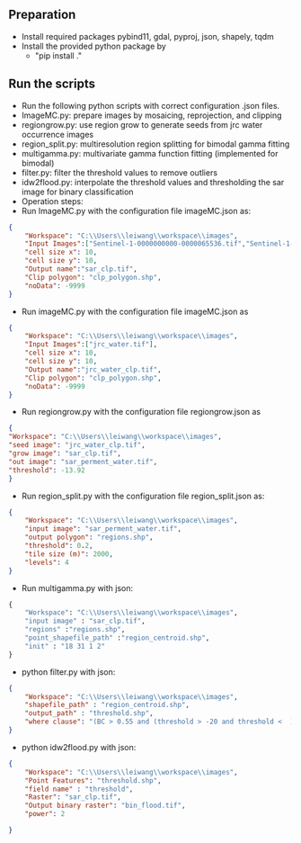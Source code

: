 ## Preparation
- Install required packages pybind11, gdal, pyproj, json, shapely, tqdm
- Install the provided python package by 
	- "pip install ."
##  Run the scripts
- Run the following python scripts with correct configuration .json files. 
- ImageMC.py: prepare images by mosaicing, reprojection, and clipping
- regiongrow.py: use region grow to generate seeds from jrc water occurrence images
- region_split.py: multiresolution region splitting for bimodal gamma fitting
- multigamma.py: multivariate gamma function fitting (implemented for bimodal)
- filter.py: filter the threshold values to remove outliers
- idw2flood.py: interpolate the threshold values and thresholding the sar image for binary classification
- Operation steps:
- Run ImageMC.py with the configuration file imageMC.json as:
```json
{
	"Workspace": "C:\\Users\\leiwang\\workspace\\images",
    "Input Images":["Sentinel-1-0000000000-0000065536.tif","Sentinel-1-0000000000-0000000000.tif","Sentinel-1-0000000000-0000032768.tif"],
    "cell size x": 10,
    "cell size y": 10,
    "Output name":"sar_clp.tif",
    "Clip polygon": "clp_polygon.shp",
    "noData": -9999
}
```

- Run imageMC.py with the configuration file imageMC.json as
```json
{
	"Workspace": "C:\\Users\\leiwang\\workspace\\images",
	"Input Images":["jrc_water.tif"],
    "cell size x": 10,
    "cell size y": 10,
    "Output name":"jrc_water_clp.tif",
    "Clip polygon": "clp_polygon.shp",
    "noData": -9999
}
```

- Run regiongrow.py with the configuration file regiongrow.json as
```json
{
"Workspace": "C:\\Users\\leiwang\\workspace\\images",
"seed image": "jrc_water_clp.tif",
"grow image": "sar_clp.tif",
"out image": "sar_perment_water.tif",
"threshold": -13.92
}
```

- Run region_split.py with the configuration file region_split.json as:
```json
{
    "Workspace": "C:\\Users\\leiwang\\workspace\\images",
    "input image": "sar_perment_water.tif",
    "output polygon": "regions.shp",
    "threshold": 0.2,
    "tile size (m)": 2000,
    "levels": 4
}
```

- Run multigamma.py with json:
```python
{
    "Workspace": "C:\\Users\\leiwang\\workspace\\images",
    "input image" : "sar_clp.tif",
    "regions" :"regions.shp",
    "point_shapefile_path" :"region_centroid.shp",
    "init" : "18 31 1 2"
}  
```
- python filter.py with json:
```json
{
    "Workspace": "C:\\Users\\leiwang\\workspace\\images",
    "shapefile_path" : "region_centroid.shp",
    "output_path" : "threshold.shp",
    "where clause": "(BC > 0.55 and (threshold > -20 and threshold <  ) or (BC < 0.55 and (threshold > -10 and threshold < )"
}
```
- python idw2flood.py with json:
```json
{
    "Workspace": "C:\\Users\\leiwang\\workspace\\images",
    "Point Features": "threshold.shp",
    "field name" : "threshold",
    "Raster": "sar_clp.tif",
    "Output binary raster": "bin_flood.tif",
    "power": 2

}

```
